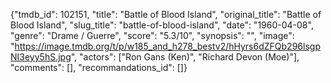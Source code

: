 {"tmdb_id": 102151, "title": "Battle of Blood Island", "original_title": "Battle of Blood Island", "slug_title": "battle-of-blood-island", "date": "1960-04-08", "genre": "Drame / Guerre", "score": "5.3/10", "synopsis": "", "image": "https://image.tmdb.org/t/p/w185_and_h278_bestv2/hHyrs6dZFQb296lsgpNI3eyy5hS.jpg", "actors": ["Ron Gans (Ken)", "Richard Devon (Moe)"], "comments": [], "recommandations_id": []}